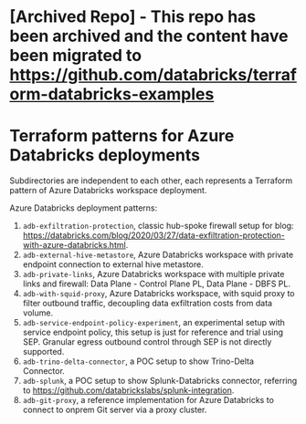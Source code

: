 # [Archived Repo] - This repo has been archived and the content have been migrated to https://github.com/databricks/terraform-databricks-examples

# Terraform patterns for Azure Databricks deployments

Subdirectories are independent to each other, each represents a Terraform pattern of Azure Databricks workspace deployment.

Azure Databricks deployment patterns:
1. `adb-exfiltration-protection`, classic hub-spoke firewall setup for blog: https://databricks.com/blog/2020/03/27/data-exfiltration-protection-with-azure-databricks.html.
2. `adb-external-hive-metastore`, Azure Databricks workspace with private endpoint connection to external hive metastore.
3. `adb-private-links`, Azure Databricks workspace with multiple private links and firewall: Data Plane - Control Plane PL, Data Plane - DBFS PL.
4. `adb-with-squid-proxy`, Azure Databricks workspace, with squid proxy to filter outbound traffic, decoupling data exfiltration costs from data volume.
5. `adb-service-endpoint-policy-experiment`, an experimental setup with service endpoint policy, this setup is just for reference and trial using SEP. Granular egress outbound control through SEP is not directly supported.
6. `adb-trino-delta-connector`, a POC setup to show Trino-Delta Connector. 
7. `adb-splunk`, a POC setup to show Splunk-Databricks connector, referring to https://github.com/databrickslabs/splunk-integration.
8. `adb-git-proxy`, a reference implementation for Azure Databricks to connect to onprem Git server via a proxy cluster.